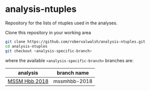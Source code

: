 # analysis-ntuples
Repository for the lists of ntuples used in the analyses.

Clone this repository in your working area
```bash
git clone https://github.com/robervalwalsh/analysis-ntuples.git
cd analysis-ntuples
git checkout <analysis-specific-branch>
```
where the available `<analysis-specific-branch>` branches are:

| analysis                           | branch name  |
| ---------------------------------- | ------------ |
| [MSSM Hbb 2018](tree/mssmhbb-2018) | mssmhbb-2018 |
